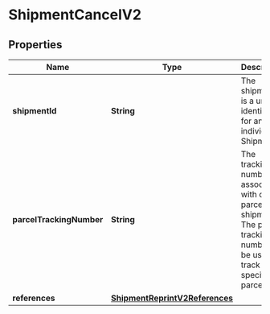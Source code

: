 

# ShipmentCancelV2


## Properties

| Name | Type | Description | Notes |
|------------ | ------------- | ------------- | -------------|
|**shipmentId** | **String** | The shipmentId is a unique identifier for an individual Shipment. |  |
|**parcelTrackingNumber** | **String** | The tracking number associated with one parcel in a shipment. The parcel tracking number can be used to track one specific parcel. |  [optional] |
|**references** | [**ShipmentReprintV2References**](ShipmentReprintV2References.md) |  |  [optional] |



